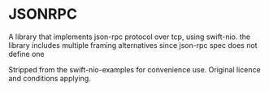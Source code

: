 # JSONRPC

A library that implements json-rpc protocol over tcp, using swift-nio. the library includes multiple framing alternatives since json-rpc spec does not define one

Stripped from the swift-nio-examples for convenience use. Original licence and conditions applying.

